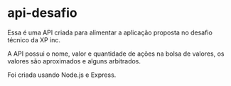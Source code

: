 # api-desafio

Essa é uma API criada para alimentar a aplicação proposta no desafio técnico da XP inc.

A API possui o nome, valor e quantidade de ações na bolsa de valores, os valores são aproximados e alguns arbitrados.

Foi criada usando Node.js e Express.
